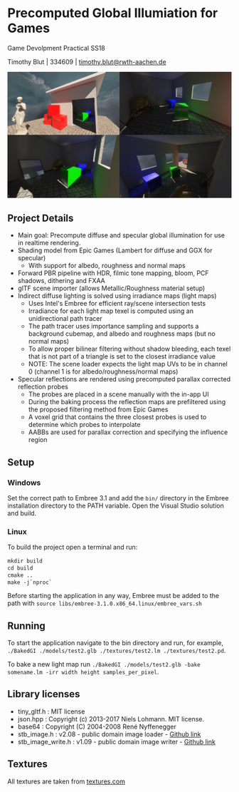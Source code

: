 Precomputed Global Illumiation for Games
==============

Game Devolpment Practical SS18

Timothy Blut | 334609 | <timothy.blut@rwth-aachen.de>

![Screenshots](Screenshots.png)

## Project Details

* Main goal: Precompute diffuse and specular global illumination for use in realtime rendering.
* Shading model from Epic Games (Lambert for diffuse and GGX for specular)
	* With support for albedo, roughness and normal maps
* Forward PBR pipeline with HDR, filmic tone mapping, bloom, PCF shadows, dithering and FXAA
* glTF scene importer (allows Metallic/Roughness material setup)
* Indirect diffuse lighting is solved using irradiance maps (light maps)
    * Uses Intel's Embree for efficient ray/scene intersection tests
	* Irradiance for each light map texel is computed using an unidirectional path tracer
	* The path tracer uses importance sampling and supports a background cubemap, and albedo and roughness maps (but no normal maps)
	* To allow proper bilinear filtering without shadow bleeding, each texel that is not part of a triangle is set to the closest irradiance value
	* NOTE: The scene loader expects the light map UVs to be in channel 0 (channel 1 is for albedo/roughness/normal maps)
* Specular reflections are rendered using precomputed parallax corrected reflection probes
	* The probes are placed in a scene manually with the in-app UI
	* During the baking process the reflection maps are prefiltered using the proposed filtering method from Epic Games
	* A voxel grid that contains the three closest probes is used to determine which probes to interpolate
	* AABBs are used for parallax correction and specifying the influence region

## Setup

### Windows

Set the correct path to Embree 3.1 and add the `bin/` directory in the Embree installation directory to the PATH variable.
Open the Visual Studio solution and build.

### Linux

To build the project open a terminal and run:
    
    mkdir build
    cd build
    cmake ..
    make -j`nproc`

Before starting the application in any way, Embree must be added to the path with `source libs/embree-3.1.0.x86_64.linux/embree_vars.sh`

## Running

To start the application navigate to the bin directory and run, for example, `./BakedGI ./models/test2.glb ./textures/test2.lm ./textures/test2.pd`.

To bake a new light map run `./BakedGI ./models/test2.glb -bake somename.lm -irr width height samples_per_pixel`.

## Library licenses

* tiny_gltf.h : MIT license
* json.hpp : Copyright (c) 2013-2017 Niels Lohmann. MIT license.
* base64 : Copyright (C) 2004-2008 René Nyffenegger
* stb_image.h : v2.08 - public domain image loader - [Github link](https://github.com/nothings/stb/blob/master/stb_image.h)
* stb_image_write.h : v1.09 - public domain image writer - [Github link](https://github.com/nothings/stb/blob/master/stb_image_write.h)

## Textures

All textures are taken from [textures.com](https://www.textures.com/)
